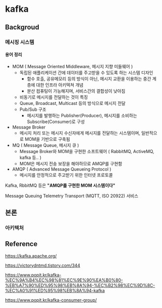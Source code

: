 # kafka

## Backgroud

### 메시징 시스템

#### 용어 정리

* MOM ( Message Oriented Middleware, 메시지 지향 미들웨어 )
  * 독립된 애플리케이션 간에 데이터를 주고받을 수 있도록 하는 시스템 디자인
    * 함수 호출, 공유메모리 등의 방식이 아닌, 메시지 교환을 이용하는 중간 계층에 대한 인프라 아키텍쳐 개념
    * 분산 컴퓨팅이 가능해지며, 서비스간의 결합성이 낮아짐
  * 비동기로 메시지를 전달하는 것이 특징
  * Queue, Broadcast, Multicast 등의 방식으로 메시지 전달
  * Pub/Sub 구조
    * 메시지를 발행하는 Publisher(Producer), 메시지를 소비하는 Subscribe(Consumer)로 구성
* Message Broker
  * 메시지 처리 또는 메시지 수신자에게 메시지를 전달하는 시스템이며, 일반적으로 MOM을 기반으로 구축됨
* MQ ( Message Queue, 메시지 큐 )
  * Message Broker와 MOM을 구현한 소프트웨어 ( RabbitMQ, ActiveMQ, kafka 등.. )
  * MOM은 메시지 전송 보장을 해야하므로 AMQP를 구현함
* AMQP ( Advanced Message Queueing Protocol )
  * 메시지를 안정적으로 주고받기 위한 인터넷 프로토콜

Kafka, RbbitMQ 등은 **"AMQP를 구현한 MOM 시스템이다"**

Message Queuing Telemetry Transport (MQTT, ISO 20922) 서비스

## 본론

### 아키텍처

## Reference

https://kafka.apache.org/

https://victorydntmd.tistory.com/344

https://www.popit.kr/kafka-%EC%9A%B4%EC%98%81%EC%9E%90%EA%B0%80-%EB%A7%90%ED%95%98%EB%8A%94-%EC%B2%98%EC%9D%8C-%EC%A0%91%ED%95%98%EB%8A%94-kafka

https://www.popit.kr/kafka-consumer-group/
